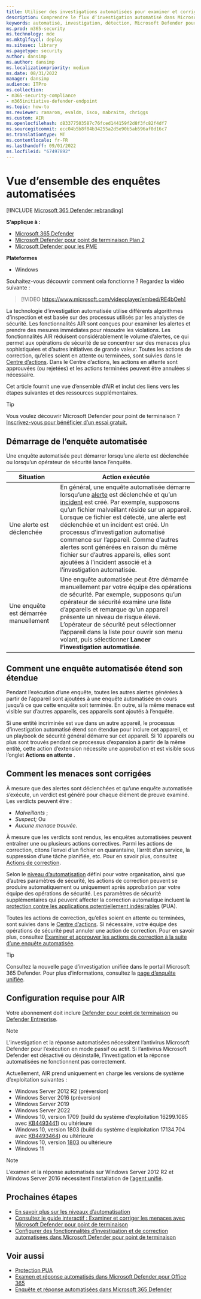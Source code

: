 ```yaml
---
title: Utiliser des investigations automatisées pour examiner et corriger les menaces
description: Comprendre le flux d’investigation automatisé dans Microsoft Defender pour point de terminaison.
keywords: automatisé, investigation, détection, Microsoft Defender pour point de terminaison
ms.prod: m365-security
ms.technology: mde
ms.mktglfcycl: deploy
ms.sitesec: library
ms.pagetype: security
author: dansimp
ms.author: dansimp
ms.localizationpriority: medium
ms.date: 08/31/2022
manager: dansimp
audience: ITPro
ms.collection:
- m365-security-compliance
- m365initiative-defender-endpoint
ms.topic: how-to
ms.reviewer: ramarom, evaldm, isco, mabraitm, chriggs
ms.custom: AIR
ms.openlocfilehash: d83377503587c76fced144159f2d8f3fc82f4df7
ms.sourcegitcommit: ecc04b5b8f84b34255a2d5e90b5ab596af0d16c7
ms.translationtype: MT
ms.contentlocale: fr-FR
ms.lasthandoff: 09/01/2022
ms.locfileid: "67497892"
---
```

# <a name="overview-of-automated-investigations"></a>Vue d’ensemble des enquêtes automatisées

[!INCLUDE [Microsoft 365 Defender rebranding](../../includes/microsoft-defender.md)]

**S’applique à :**
- [Microsoft 365 Defender](https://go.microsoft.com/fwlink/?linkid=2118804)
- [Microsoft Defender pour point de terminaison Plan 2](https://go.microsoft.com/fwlink/p/?linkid=2154037)
- [Microsoft Defender pour les PME](../defender-business/mdb-overview.md)

**Plateformes**
- Windows

Souhaitez-vous découvrir comment cela fonctionne ? Regardez la vidéo suivante :

> [!VIDEO https://www.microsoft.com/videoplayer/embed/RE4bOeh]

La technologie d’investigation automatisée utilise différents algorithmes d’inspection et est basée sur des processus utilisés par les analystes de sécurité. Les fonctionnalités AIR sont conçues pour examiner les alertes et prendre des mesures immédiates pour résoudre les violations. Les fonctionnalités AIR réduisent considérablement le volume d’alertes, ce qui permet aux opérations de sécurité de se concentrer sur des menaces plus sophistiquées et d’autres initiatives de grande valeur. Toutes les actions de correction, qu’elles soient en attente ou terminées, sont suivies dans le [Centre d’actions](auto-investigation-action-center.md). Dans le Centre d’actions, les actions en attente sont approuvées (ou rejetées) et les actions terminées peuvent être annulées si nécessaire.

Cet article fournit une vue d’ensemble d’AIR et inclut des liens vers les étapes suivantes et des ressources supplémentaires.

> [!TIP]
> Vous voulez découvrir Microsoft Defender pour point de terminaison ? [Inscrivez-vous pour bénéficier d’un essai gratuit.](https://signup.microsoft.com/create-account/signup?products=7f379fee-c4f9-4278-b0a1-e4c8c2fcdf7e&ru=https://aka.ms/MDEp2OpenTrial?ocid=docs-wdatp-automated-investigations-abovefoldlink)

## <a name="how-the-automated-investigation-starts"></a>Démarrage de l’enquête automatisée

Une enquête automatisée peut démarrer lorsqu’une alerte est déclenchée ou lorsqu’un opérateur de sécurité lance l’enquête.

|Situation|Action exécutée|
|---|---|
|Une alerte est déclenchée|En général, une enquête automatisée démarre lorsqu’une [alerte](review-alerts.md) est déclenchée et qu’un [incident](view-incidents-queue.md) est créé. Par exemple, supposons qu’un fichier malveillant réside sur un appareil. Lorsque ce fichier est détecté, une alerte est déclenchée et un incident est créé. Un processus d’investigation automatisé commence sur l’appareil. Comme d’autres alertes sont générées en raison du même fichier sur d’autres appareils, elles sont ajoutées à l’incident associé et à l’investigation automatisée.|
|Une enquête est démarrée manuellement|Une enquête automatisée peut être démarrée manuellement par votre équipe des opérations de sécurité. Par exemple, supposons qu’un opérateur de sécurité examine une liste d’appareils et remarque qu’un appareil présente un niveau de risque élevé. L’opérateur de sécurité peut sélectionner l’appareil dans la liste pour ouvrir son menu volant, puis sélectionner **Lancer l’investigation automatisée**.|

## <a name="how-an-automated-investigation-expands-its-scope"></a>Comment une enquête automatisée étend son étendue

Pendant l’exécution d’une enquête, toutes les autres alertes générées à partir de l’appareil sont ajoutées à une enquête automatisée en cours jusqu’à ce que cette enquête soit terminée. En outre, si la même menace est visible sur d’autres appareils, ces appareils sont ajoutés à l’enquête.

Si une entité incriminée est vue dans un autre appareil, le processus d’investigation automatisé étend son étendue pour inclure cet appareil, et un playbook de sécurité général démarre sur cet appareil. Si 10 appareils ou plus sont trouvés pendant ce processus d’expansion à partir de la même entité, cette action d’extension nécessite une approbation et est visible sous l’onglet **Actions en attente** .

## <a name="how-threats-are-remediated"></a>Comment les menaces sont corrigées

À mesure que des alertes sont déclenchées et qu’une enquête automatisée s’exécute, un verdict est généré pour chaque élément de preuve examiné. Les verdicts peuvent être :

- *Malveillants* ;
- *Suspect;* Ou
- *Aucune menace trouvée*.

À mesure que les verdicts sont rendus, les enquêtes automatisées peuvent entraîner une ou plusieurs actions correctives. Parmi les actions de correction, citons l’envoi d’un fichier en quarantaine, l’arrêt d’un service, la suppression d’une tâche planifiée, etc. Pour en savoir plus, consultez [Actions de correction](manage-auto-investigation.md#remediation-actions).

Selon le [niveau d’automatisation](automation-levels.md) défini pour votre organisation, ainsi que d’autres paramètres de sécurité, les actions de correction peuvent se produire automatiquement ou uniquement après approbation par votre équipe des opérations de sécurité. Les paramètres de sécurité supplémentaires qui peuvent affecter la correction automatique incluent la [protection contre les applications potentiellement indésirables](/windows/security/threat-protection/microsoft-defender-antivirus/detect-block-potentially-unwanted-apps-microsoft-defender-antivirus) (PUA).

Toutes les actions de correction, qu’elles soient en attente ou terminées, sont suivies dans le [Centre d’actions](auto-investigation-action-center.md). Si nécessaire, votre équipe des opérations de sécurité peut annuler une action de correction. Pour en savoir plus, consultez [Examiner et approuver les actions de correction à la suite d’une enquête automatisée](/microsoft-365/security/defender-endpoint/manage-auto-investigation).

> [!TIP]
> Consultez la nouvelle page d’investigation unifiée dans le portail Microsoft 365 Defender. Pour plus d’informations, consultez la [page d’enquête unifiée](/microsoft-365/security/defender/m365d-autoir-results#new-unified-investigation-page).

## <a name="requirements-for-air"></a>Configuration requise pour AIR

Votre abonnement doit inclure [Defender pour point de terminaison](microsoft-defender-endpoint.md) ou [Defender Entreprise](../defender-business/mdb-overview.md).

> [!NOTE]
> L’investigation et la réponse automatisées nécessitent l’antivirus Microsoft Defender pour l’exécution en mode passif ou actif. Si l’antivirus Microsoft Defender est désactivé ou désinstallé, l’investigation et la réponse automatisées ne fonctionnent pas correctement.

Actuellement, AIR prend uniquement en charge les versions de système d’exploitation suivantes :

- Windows Server 2012 R2 (préversion)
- Windows Server 2016 (préversion)
- Windows Server 2019
- Windows Server 2022
- Windows 10, version 1709 (build du système d’exploitation 16299.1085 avec [KB4493441](https://support.microsoft.com/help/4493441/windows-10-update-kb4493441)) ou ultérieure
- Windows 10, version 1803 (build du système d’exploitation 17134.704 avec [KB4493464](https://support.microsoft.com/help/4493464/windows-10-update-kb4493464)) ou ultérieure
- Windows 10, version [1803](/windows/release-information/status-windows-10-1809-and-windows-server-2019) ou ultérieure
- Windows 11

> [!NOTE]
> L’examen et la réponse automatisés sur Windows Server 2012 R2 et Windows Server 2016 nécessitent l’installation de [l’agent unifié](/microsoft-365/security/defender-endpoint/configure-server-endpoints#new-windows-server-2012-r2-and-2016-functionality-in-the-modern-unified-solution). 

## <a name="next-steps"></a>Prochaines étapes

- [En savoir plus sur les niveaux d’automatisation](automation-levels.md)
- [Consultez le guide interactif : Examiner et corriger les menaces avec Microsoft Defender pour point de terminaison](https://aka.ms/MDATP-IR-Interactive-Guide)
- [Configurer des fonctionnalités d’investigation et de correction automatisées dans Microsoft Defender pour point de terminaison](configure-automated-investigations-remediation.md)

## <a name="see-also"></a>Voir aussi

- [Protection PUA](/windows/security/threat-protection/microsoft-defender-antivirus/detect-block-potentially-unwanted-apps-microsoft-defender-antivirus)
- [Examen et réponse automatisés dans Microsoft Defender pour Office 365](/microsoft-365/security/office-365-security/office-365-air)
- [Enquête et réponse automatisées dans Microsoft 365 Defender](/microsoft-365/security/defender/m365d-autoir)
